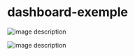 # dashboard-exemple


![image description](https://github.com/Roy-Bivash/dashboard-exemple/blob/main/screenshot/Capture%20du%202023-05-25%2014-57-22.png)

![image description](https://github.com/Roy-Bivash/dashboard-exemple/blob/main/screenshot/Capture%20du%202023-05-25%2014-57-47.png)
